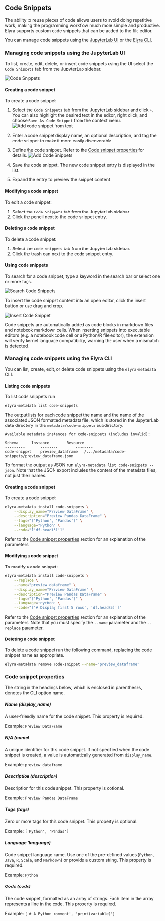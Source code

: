 <!--
{% comment %}
Copyright 2018-2021 Elyra Authors

Licensed under the Apache License, Version 2.0 (the "License");
you may not use this file except in compliance with the License.
You may obtain a copy of the License at

http://www.apache.org/licenses/LICENSE-2.0

Unless required by applicable law or agreed to in writing, software
distributed under the License is distributed on an "AS IS" BASIS,
WITHOUT WARRANTIES OR CONDITIONS OF ANY KIND, either express or implied.
See the License for the specific language governing permissions and
limitations under the License.
{% endcomment %}
-->
## Code Snippets

The ability to reuse pieces of code allows users to avoid doing repetitive work,
making the programming workflow much more simple and productive.
Elyra supports custom code snippets that can be added to the file editor.

You can manage code snippets using the [JupyterLab UI](#managing-code-snippets-using-the-jupyterlab-ui) or the [Elyra CLI](#managing-code-snippets-using-the-elyra-cli).

### Managing code snippets using the JupyterLab UI

To list, create, edit, delete, or insert code snippets using the UI select the `Code Snippets` tab from the JupyterLab sidebar.

![Code Snippets](../images/code-snippets.png)

#### Creating a code snippet

To create a code snippet:
1. Select the `Code Snippets` tab from the JupyterLab sidebar and click `+`. You can also highlight the desired text in the editor, right click, and choose `Save As Code Snippet` from the context menu.
   ![Add code snippet from text](../images/add-code-snippet-from-text.png)

1. Enter a code snippet display name, an optional description, and tag the code snippet to make it more easily discoverable.
1. Define the code snippet. Refer to the [Code snippet properties](#code-snippet-properties) for details.
   ![Add Code Snippets](../images/add-code-snippet.png)
1. Save the code snippet. The new code snippet entry is displayed in the list. 
1. Expand the entry to preview the snippet content

#### Modifying a code snippet

To edit a code snippet:
1. Select the `Code Snippets` tab from the JupyterLab sidebar.
1. Click the pencil next to the code snippet entry.

#### Deleting a code snippet

To delete a code snippet:
1. Select the `Code Snippets` tab from the JupyterLab sidebar.
1. Click the trash can next to the code snippet entry.

#### Using code snippets

To search for a code snippet, type a keyword in the search bar or select one or more tags.

  ![Search Code Snippets](../images/search-code-snippets.png)

To insert the code snippet content into an open editor, click the insert button or use drag and drop. 

  ![Insert Code Snippet](../images/insert-code-snippet.png)

Code snippets are automatically added as code blocks in markdown files and notebook markdown cells.
When inserting snippets into executable editors (e.g. a notebook code cell or a Python/R file editor), the extension will verify kernel language compatibility, warning the user when a mismatch is detected.

### Managing code snippets using the Elyra CLI

You can list, create, edit, or delete code snippets using the `elyra-metadata` CLI.

#### Listing code snippets

To list code snippets run

```
elyra-metadata list code-snippets
```

The output lists for each code snippet the name and the name of the associated JSON formatted metadata file, which is stored in the JupyterLab data directory in the `metadata/code-snippets` subdirectory.

```
Available metadata instances for code-snippets (includes invalid):

Schema   	Instance		Resource  
---------   	--------		--------
code-snippet   	preview_dataframe	/.../metadata/code-snippets/preview_dataframe.json 
```

To format the output as JSON run `elyra-metadata list code-snippets --json`. Note that the JSON export includes the content of the metadata files, not just their names.

#### Creating a code snippet

To create a code snippet:

```bash
elyra-metadata install code-snippets \
	--display_name="Preview DataFrame" \
	--description="Preview Pandas DataFrame" \
	--tags="['Python', 'Pandas']" \
	--language="Python" \
	--code="['df.head(5)']"
```

Refer to the [Code snippet properties](#code-snippet-properties) section for an explanation of the parameters.

#### Modifying a code snippet

To modify a code snippet:

```bash
elyra-metadata install code-snippets \
	--replace \
	--name="preview_dataframe" \
	--display_name="Preview DataFrame" \
	--description="Preview Pandas DataFrame" \
	--tags="['Python', 'Pandas']" \
	--language="Python" \
	--code="['# Display first 5 rows', 'df.head(5)']"
```

Refer to the [Code snippet properties](#code-snippet-properties) section for an explanation of the parameters. Note that you must specify the `--name` parameter and the `--replace` parameter. 

#### Deleting a code snippet

To delete a code snippet run the following command, replacing the code snippet name as appropriate.

```bash
elyra-metadata remove code-snippet --name="preview_dataframe"
```

### Code snippet properties

The string in the headings below, which is enclosed in parentheses, denotes the CLI option name.

##### Name (display_name)

A user-friendly name for the code snippet. This property is required.

Example: `Preview DataFrame`

##### N/A (name)

A unique identifier for this code snippet. If not specified when the code snippet is created, a value is automatically generated from `display_name`.

Example: `preview_dataframe`

##### Description (description)

Description for this code snippet. This property is optional.

Example: `Preview Pandas DataFrame`

##### Tags (tags)

Zero or more tags for this code snippet. This property is optional.

Example: `['Python', 'Pandas']`

##### Language (language)

Code snippet language name. Use one of the pre-defined values  (`Python`, `Java`, `R`, `Scala`, and `Markdown`) or provide a custom string. This property is required.

Example: `Python`

##### Code (code)

The code snippet, formatted as an array of strings. Each item in the array represents a line in the code. This property is required.

Example: `['# A Python comment', 'print(variable)']`
